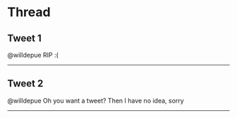 # Thread

## Tweet 1

@willdepue RIP :(

---

## Tweet 2

@willdepue Oh you want a tweet? Then I have no idea, sorry

---

